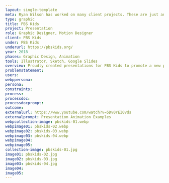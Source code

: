 ```yaml
---
layout: single-template
meta: Ryan Wilson has worked on many client projects. These are just an example of some of the excellent product design work that he could do on your project.
type: graphic
title: PBS Kids
project: Presentation
role: Graphic Designer, Motion Designer
client: PBS Kids
under: PBS Kids
underurl: https://pbskids.org/
year: 2018
phases: Graphic Design, Animation
tools: Illustrator, Sketch, Google Slides
overview: Proudly created presentations for PBS Kids to promote a new program supporting Pre-K learning and education.
problemstatement:
users:
webppersona:
persona:
constraints:
process:
processdoc:
processdocprompt:
outcome:
externalurl: https://www.youtube.com/watch?v=5Dv0YEI0vds
externalprompt: Presentation Animation Examples
webpcollection-image: pbskids-01.webp
webpimage01: pbskids-02.webp
webpimage02: pbskids-03.webp
webpimage03: pbskids-04.webp
webpimage04:
webpimage05:
collection-image: pbskids-01.jpg
image01: pbskids-02.jpg
image02: pbskids-03.jpg
image03: pbskids-04.jpg
image04:
image05:
---
```

